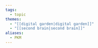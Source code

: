 ```yaml
---
tags:
  - topic
themes:
  - "[[digital garden|digital garden]]"
  - "[[second brain|second brain]]"
aliases:
  - PKM
---
```


